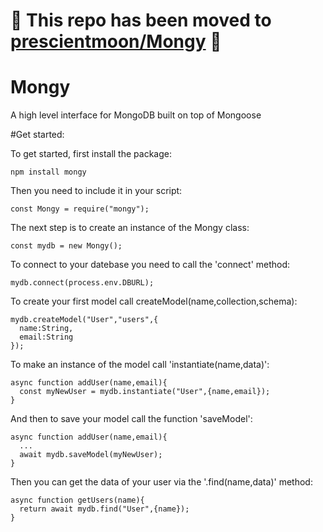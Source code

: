 # 🚧 This repo has been moved to [prescientmoon/Mongy](https://github.com/prescientmoon/Mongy) 🚧
# Mongy
A high level interface for MongoDB built on top of Mongoose


#Get started:

To get started, first install the package:
```
npm install mongy
```
Then you need to include it in your script:
```
const Mongy = require("mongy");
```

The next step is to create an instance of the Mongy class:
```
const mydb = new Mongy();
```

To connect to your datebase you need to call the 'connect' method:
```
mydb.connect(process.env.DBURL);
```

To create your first model call createModel(name,collection,schema):
```
mydb.createModel("User","users",{
  name:String,
  email:String
});
```

To make an instance of the model call 'instantiate(name,data)':
```
async function addUser(name,email){
  const myNewUser = mydb.instantiate("User",{name,email});
}
```

And then to save your model call the function 'saveModel':
```
async function addUser(name,email){
  ...
  await mydb.saveModel(myNewUser);
}
```

Then you can get the data of your user via the '.find(name,data)' method:
```
async function getUsers(name){
  return await mydb.find("User",{name});
}
```

